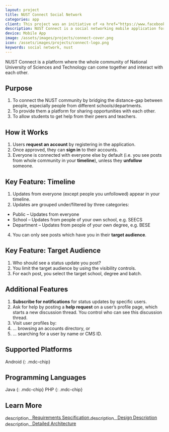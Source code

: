 ```yaml
---
layout: project
title: NUST Connect Social Network
categories: app
client: This project was an initiative of <a href="https://www.facebook.com/NEC.NUST/" rel="noopener" target="_blank">NUST Entrepreneurs Club</a>, where I was the project manager and headed the development team.
description: NUST Connect is a social networking mobile application for the community of NUST university.
device: Mobile App
image: /assets/images/projects/connect-cover.png
icon: /assets/images/projects/connect-logo.png
keywords: social network, nust
---
```


NUST Connect is a platform where the whole community of National University of Sciences and Technology can come together and interact with each other.

## Purpose

1. To connect the NUST community by bridging the distance-gap between people, especially people from different schools/departments.
2. To provide them a platform for sharing opportunities with each other.
3. To allow students to get help from their peers and teachers.

## How it Works

1. Users <b>request an account</b> by registering in the application.
2. Once approved, they can <b>sign in</b> to their accounts.
3. Everyone is connected with everyone else by default (i.e. you see posts from whole community in your <b>timeline</b>), unless they <b>unfollow</b> someone.

## Key Feature: Timeline

1. Updates from everyone (except people you unfollowed) appear in your timeline.
2. Updates are grouped under/filtered by three categories:
  - Public – Updates from everyone</li>
  - School – Updates from people of your own school, e.g. SEECS
  - Department – Updates from people of your own degree, e.g. BESE
4. You can only see posts which have you in their <b>target audience</b>.

## Key Feature: Target Audience

1. Who should see a status update you post?
2. You limit the target audience by using the visibility controls.
3. For each post, you select the target school, degree and batch.

## Additional Features

1. <b>Subscribe for notifications</b> for status updates by specific users.
2. Ask for help by posting a <b>help request</b> on a user’s profile page, which starts a new discussion thread. You
   control who can see this discussion thread.
3. Visit user profiles by:
1. ... browsing an accounts directory, or
2. ... searching for a user by name or CMS ID.

## Supported Platforms

Android
{: .mdc-chip}

## Programming Languages

Java
{: .mdc-chip}
PHP
{: .mdc-chip}

## Learn More

<a class="mdc-button" href="/assets/projects/connect/SRS_v1.3.pdf">
  <span class="mdc-button__ripple"></span>
  <span class="mdc-button__label">
    <span class="material-icons" style="vertical-align: middle;">description</span>
    &nbsp; Requirements Sepcification
  </span>
  <span class="mdc-button__touch"></span>
</a>
<a class="mdc-button" href="/assets/projects/connect/SDD_v1.0.pdf">
  <span class="mdc-button__ripple"></span>
  <span class="mdc-button__label">
    <span class="material-icons" style="vertical-align: middle;">description</span>
    &nbsp; Design Description
  </span>
  <span class="mdc-button__touch"></span>
</a>
<a class="mdc-button" href="/assets/projects/connect/SysArch_v1.0.pdf">
  <span class="mdc-button__ripple"></span>
  <span class="mdc-button__label">
    <span class="material-icons" style="vertical-align: middle;">description</span>
    &nbsp; Detailed Architecture
  </span>
  <span class="mdc-button__touch"></span>
</a>
